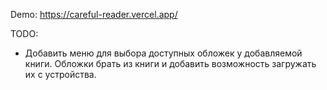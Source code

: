 Demo: 
    https://careful-reader.vercel.app/

TODO:
  * Добавить меню для выбора доступных обложек у добавляемой книги. Обложки 
  брать из книги и добавить возможность загружать их с устройства.
